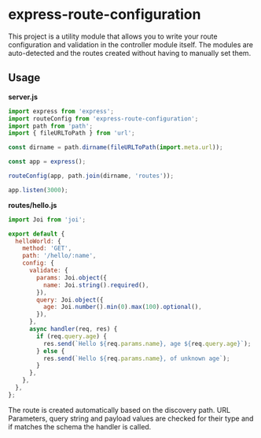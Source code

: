 # express-route-configuration

This project is a utility module that allows you to write your route
configuration and validation in the controller module itself. The modules are
auto-detected and the routes created without having to manually set them.

## Usage

**server.js**
```js
import express from 'express';
import routeConfig from 'express-route-configuration';
import path from 'path';
import { fileURLToPath } from 'url';

const dirname = path.dirname(fileURLToPath(import.meta.url));

const app = express();

routeConfig(app, path.join(dirname, 'routes'));

app.listen(3000);
```

**routes/hello.js**
```js
import Joi from 'joi';

export default {
  helloWorld: {
    method: 'GET',
    path: '/hello/:name',
    config: {
      validate: {
        params: Joi.object({
          name: Joi.string().required(),
        }),
        query: Joi.object({
          age: Joi.number().min(0).max(100).optional(),
        }),
      },
      async handler(req, res) {
        if (req.query.age) {
          res.send(`Hello ${req.params.name}, age ${req.query.age}`);
        } else {
          res.send(`Hello ${req.params.name}, of unknown age`);
        }
      },
    },
  },
};
```

The route is created automatically based on the discovery path. URL Parameters,
query string and payload values are checked for their type and if matches the
schema the handler is called.
